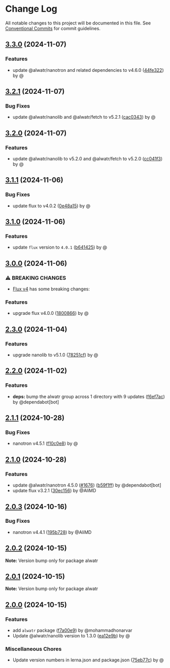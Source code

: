 # Change Log

All notable changes to this project will be documented in this file.
See [Conventional Commits](https://conventionalcommits.org) for commit guidelines.

## [3.3.0](https://github.com/Alwatr/alwatr/compare/v3.2.1...v3.3.0) (2024-11-07)

### Features

* update @alwatr/nanotron and related dependencies to v4.6.0 ([44fe322](https://github.com/Alwatr/alwatr/commit/44fe3227a5eeed5012a8c98ccb8187b9b49253d5)) by @

## [3.2.1](https://github.com/Alwatr/alwatr/compare/v3.2.0...v3.2.1) (2024-11-07)

### Bug Fixes

* update @alwatr/nanolib and @alwatr/fetch to v5.2.1 ([cac0343](https://github.com/Alwatr/alwatr/commit/cac03435f9b6b990b13541c2d055ff429b9bb056)) by @

## [3.2.0](https://github.com/Alwatr/alwatr/compare/v3.1.1...v3.2.0) (2024-11-07)

### Features

* update @alwatr/nanolib to v5.2.0 and @alwatr/fetch to v5.2.0 ([cc041f3](https://github.com/Alwatr/alwatr/commit/cc041f37ea291ce9d7ba8178cac498c2fdca223f)) by @

## [3.1.1](https://github.com/Alwatr/alwatr/compare/v3.1.0...v3.1.1) (2024-11-06)

### Bug Fixes

* update flux to v4.0.2 ([0e48a15](https://github.com/Alwatr/alwatr/commit/0e48a15b43613c8a43f72b1dc191516ab382c638)) by @

## [3.1.0](https://github.com/Alwatr/alwatr/compare/v3.0.0...v3.1.0) (2024-11-06)

### Features

* update `flux` version to `4.0.1` ([b641425](https://github.com/Alwatr/alwatr/commit/b641425cb09abf5bae623a1d4e679e05d8a553eb)) by @

## [3.0.0](https://github.com/Alwatr/alwatr/compare/v2.3.0...v3.0.0) (2024-11-06)

### ⚠ BREAKING CHANGES

* [Flux v4](https://github.com/Alwatr/flux/releases/tag/v4.0.0) has some breaking changes:

### Features

* upgrade flux v4.0.0 ([1800866](https://github.com/Alwatr/alwatr/commit/1800866e867f4a0d90880d130f4d81b4114e66ef)) by @

## [2.3.0](https://github.com/Alwatr/alwatr/compare/v2.2.0...v2.3.0) (2024-11-04)

### Features

* upgrade nanolib to v5.1.0 ([78251cf](https://github.com/Alwatr/alwatr/commit/78251cfc4123516f6f028912597206777ee3b762)) by @

## [2.2.0](https://github.com/Alwatr/alwatr/compare/v2.1.1...v2.2.0) (2024-11-02)

### Features

* **deps:** bump the alwatr group across 1 directory with 9 updates ([f6ef7ac](https://github.com/Alwatr/alwatr/commit/f6ef7ac8fee35ce26722928cb3a255eb7b3870b5)) by @dependabot[bot]

## [2.1.1](https://github.com/Alwatr/alwatr/compare/v2.1.0...v2.1.1) (2024-10-28)

### Bug Fixes

* nanotron v4.5.1 ([f10c0e8](https://github.com/Alwatr/alwatr/commit/f10c0e87167e639f9874b69101aec8f46555cbc8)) by @

## [2.1.0](https://github.com/Alwatr/alwatr/compare/v2.0.3...v2.1.0) (2024-10-28)

### Features

* update @alwatr/nanotron 4.5.0 ([#1676](https://github.com/Alwatr/alwatr/issues/1676)) ([b59f1ff](https://github.com/Alwatr/alwatr/commit/b59f1ffced648630d14f0d197efc3ae3f9d89575)) by @dependabot[bot]
* update flux v3.2.1 ([30ec156](https://github.com/Alwatr/alwatr/commit/30ec156ed8ee72c6e69c95a40049a549a7d3c239)) by @AliMD

## [2.0.3](https://github.com/Alwatr/alwatr/compare/v2.0.2...v2.0.3) (2024-10-16)

### Bug Fixes

* nanotron v4.4.1 ([195b728](https://github.com/Alwatr/alwatr/commit/195b72833352a5c3a3af2e53210ffc300f886e04)) by @AliMD

## [2.0.2](https://github.com/Alwatr/alwatr/compare/v2.0.1...v2.0.2) (2024-10-15)

**Note:** Version bump only for package alwatr

## [2.0.1](https://github.com/Alwatr/alwatr/compare/v2.0.0...v2.0.1) (2024-10-15)

**Note:** Version bump only for package alwatr

## [2.0.0](https://github.com/Alwatr/alwatr/compare/v1.1.2...v2.0.0) (2024-10-15)

### Features

* add `alwatr` package ([f7a00e9](https://github.com/Alwatr/alwatr/commit/f7a00e9fc949ad83013be1b3e21013090afe09ab)) by @mohammadhonarvar
* Update @alwatr/nanolib version to 1.3.0 ([ea12e9b](https://github.com/Alwatr/alwatr/commit/ea12e9b56374a19fe54b81f7a815a56575c9c11d)) by @

### Miscellaneous Chores

* Update version numbers in lerna.json and package.json ([75eb77c](https://github.com/Alwatr/alwatr/commit/75eb77c3882b06719d402c8b53a5c229d9b475bd)) by @
